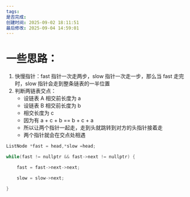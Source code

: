 ```yaml
---
tags:
是否完成:
创建时间: 2025-09-02 18:11:51
最后修改: 2025-09-04 14:59:01
---
```

# 一些思路：
1. 快慢指针：fast 指针一次走两步，slow 指针一次走一步，那么当 fast 走完时，slow 指针会走到整条链表的一半位置
2. 判断两链表交点：
	- 设链表 A 相交前长度为 a
	- 设链表 B 相交前长度为 b
	- 相交长度为 c
	- 因为有 a + c + b == b + c + a
	- 所以让两个指针一起走，走到头就跳转到对方的头指针接着走
	- 两个指针就会在交点处相遇

```java
ListNode *fast = head,*slow =head;

while(fast != nullptr && fast->next != nullptr) {

	fast = fast->next->next;

	slow = slow->next;

}
```
